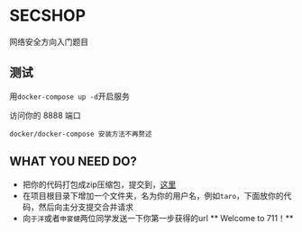 # SECSHOP

网络安全方向入门题目

## 测试

用`docker-compose up -d`开启服务

访问你的 8888 端口

```
docker/docker-compose 安装方法不再赘述
```


## WHAT YOU NEED DO?
- 把你的代码打包成zip压缩包，提交到，[这里](http://datsec.cn:888/deploy.php)
- 在项目根目录下增加一个文件夹，名为你的用户名，例如`taro`，下面放你的代码，然后向主分支提交合并请求
- 向`于洋`或者`申宴健`两位同学发送一下你第一步获得的url
** Welcome to 711！**